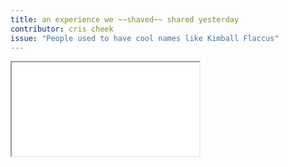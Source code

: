 ```yaml
---
title: an experience we ~~shaved~~ shared yesterday
contributor: cris cheek
issue: "People used to have cool names like Kimball Flaccus"
---
```


<iframe src="/assets/pdfs/cris-cheek.pdf"></iframe>
